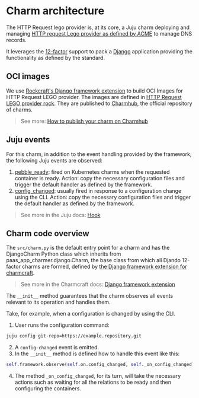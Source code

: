# Charm architecture

The HTTP Request lego provider is, at its core, a Juju charm deploying and managing [HTTP request Lego provider as defined by ACME](https://go-acme.github.io/lego/dns/httpreq/) to manage DNS records.

It leverages the [12-factor](https://canonical-12-factor-app-support.readthedocs-hosted.com/en/latest/) support to pack a [Django](https://www.djangoproject.com/) application providing the functionality as defined by the standard.

## OCI images

We use [Rockcraft's Django framework extension](https://documentation.ubuntu.com/rockcraft/en/stable/tutorial/django.html) to build OCI Images for HTTP Request LEGO provider. 
The images are defined in [HTTP Request LEGO provider rock](https://github.com/canonical/httprequest-lego-provider/blob/main/rockcraft.yaml).
They are published to [Charmhub](https://charmhub.io/), the official repository of charms.

> See more: [How to publish your charm on Charmhub](https://juju.is/docs/sdk/publishing)

 
## Juju events

For this charm, in addition to the event handling provided by the framework, the following Juju events are observed:

1. [pebble_ready](https://canonical-juju.readthedocs-hosted.com/en/latest/user/reference/hook/#container-pebble-ready): fired on Kubernetes charms when the requested container is ready. Action: copy the necessary configuration files and trigger the default handler as defined by the framework.
2. [config_changed](https://canonical-juju.readthedocs-hosted.com/en/latest/user/reference/hook/#config-changed):  usually fired in response to a configuration change using the CLI. Action: copy the necessary configuration files and trigger the default handler as defined by the framework.

> See more in the Juju docs: [Hook](https://juju.is/docs/sdk/event)

## Charm code overview

The `src/charm.py` is the default entry point for a charm and has the DjangoCharm Python class which inherits from paas_app_charmer.django.Charm, the base class 
from which all Djando 12-factor charms are formed, defined by [the Django framework extension for charmcraft](https://canonical-charmcraft.readthedocs-hosted.com/en/stable/reference/extensions/django-framework-extension/).

> See more in the Charmcraft docs: [Django framework extension](https://canonical-charmcraft.readthedocs-hosted.com/en/stable/reference/extensions/django-framework-extension/)

The `__init__` method guarantees that the charm observes all events relevant to its operation and handles them.

Take, for example, when a configuration is changed by using the CLI.

1. User runs the configuration command:
```bash
juju config git-repo=https://example.repository.git
```
2. A `config-changed` event is emitted.
3. In the `__init__` method is defined how to handle this event like this:
```python
self.framework.observe(self.on.config_changed, self._on_config_changed)
```
4. The method `_on_config_changed`, for its turn, will take the necessary actions such as waiting for all the relations to be ready and then configuring the containers.
